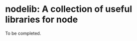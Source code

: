 nodelib: A collection of useful libraries for node
==================================================

To be completed.
